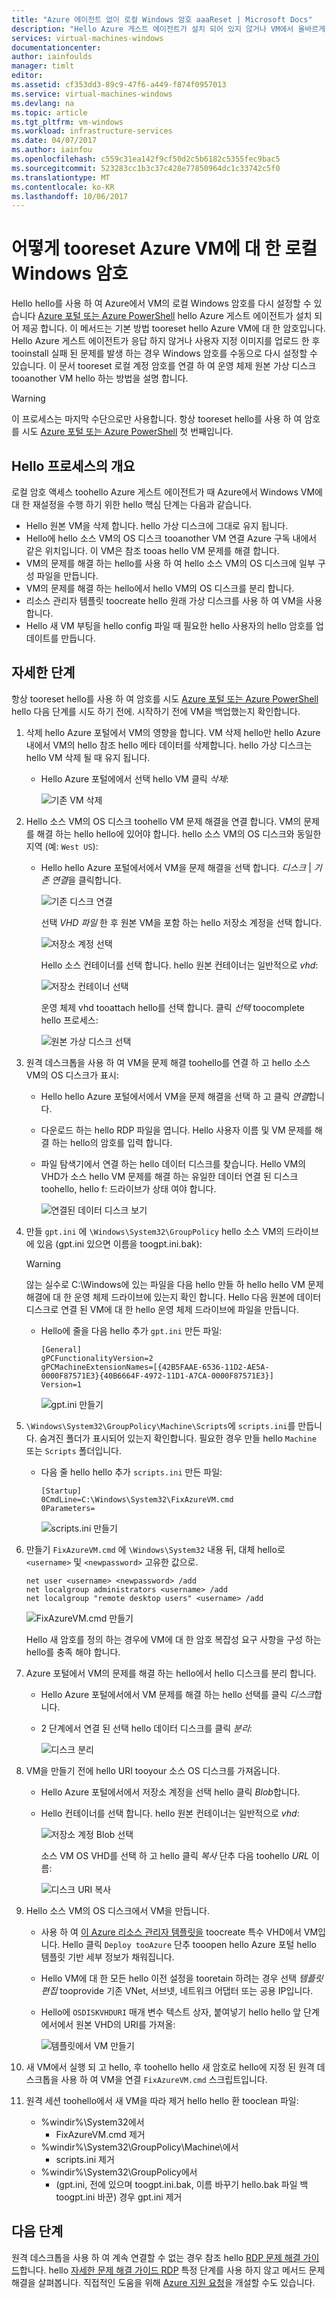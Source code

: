 ```yaml
---
title: "Azure 에이전트 없이 로컬 Windows 암호 aaaReset | Microsoft Docs"
description: "Hello Azure 게스트 에이전트가 설치 되어 있지 않거나 VM에서 올바르게 작동 하는 경우 로컬 Windows 사용자 계정의 암호 tooreset hello 하는 방법"
services: virtual-machines-windows
documentationcenter: 
author: iainfoulds
manager: timlt
editor: 
ms.assetid: cf353dd3-89c9-47f6-a449-f874f0957013
ms.service: virtual-machines-windows
ms.devlang: na
ms.topic: article
ms.tgt_pltfrm: vm-windows
ms.workload: infrastructure-services
ms.date: 04/07/2017
ms.author: iainfou
ms.openlocfilehash: c559c31ea142f9cf50d2c5b6182c5355fec9bac5
ms.sourcegitcommit: 523283cc1b3c37c428e77850964dc1c33742c5f0
ms.translationtype: MT
ms.contentlocale: ko-KR
ms.lasthandoff: 10/06/2017
---
```

# <a name="how-tooreset-local-windows-password-for-azure-vm"></a>어떻게 tooreset Azure VM에 대 한 로컬 Windows 암호
Hello hello를 사용 하 여 Azure에서 VM의 로컬 Windows 암호를 다시 설정할 수 있습니다 [Azure 포털 또는 Azure PowerShell](reset-rdp.md?toc=%2fazure%2fvirtual-machines%2fwindows%2ftoc.json) hello Azure 게스트 에이전트가 설치 되어 제공 합니다. 이 메서드는 기본 방법 tooreset hello Azure VM에 대 한 암호입니다. Hello Azure 게스트 에이전트가 응답 하지 않거나 사용자 지정 이미지를 업로드 한 후 tooinstall 실패 된 문제를 발생 하는 경우 Windows 암호를 수동으로 다시 설정할 수 있습니다. 이 문서 tooreset 로컬 계정 암호를 연결 하 여 운영 체제 원본 가상 디스크 tooanother VM hello 하는 방법을 설명 합니다. 

> [!WARNING]
> 이 프로세스는 마지막 수단으로만 사용합니다. 항상 tooreset hello를 사용 하 여 암호를 시도 [Azure 포털 또는 Azure PowerShell](reset-rdp.md?toc=%2fazure%2fvirtual-machines%2fwindows%2ftoc.json) 첫 번째입니다.
> 
> 

## <a name="overview-of-hello-process"></a>Hello 프로세스의 개요
로컬 암호 액세스 toohello Azure 게스트 에이전트가 때 Azure에서 Windows VM에 대 한 재설정을 수행 하기 위한 hello 핵심 단계는 다음과 같습니다.

* Hello 원본 VM을 삭제 합니다. hello 가상 디스크에 그대로 유지 됩니다.
* Hello에 hello 소스 VM의 OS 디스크 tooanother VM 연결 Azure 구독 내에서 같은 위치입니다. 이 VM은 참조 tooas hello VM 문제를 해결 합니다.
* VM의 문제를 해결 하는 hello를 사용 하 여 hello 소스 VM의 OS 디스크에 일부 구성 파일을 만듭니다.
* VM의 문제를 해결 하는 hello에서 hello VM의 OS 디스크를 분리 합니다.
* 리소스 관리자 템플릿 toocreate hello 원래 가상 디스크를 사용 하 여 VM을 사용 합니다.
* Hello 새 VM 부팅을 hello config 파일 때 필요한 hello 사용자의 hello 암호를 업데이트를 만듭니다.

## <a name="detailed-steps"></a>자세한 단계
항상 tooreset hello를 사용 하 여 암호를 시도 [Azure 포털 또는 Azure PowerShell](reset-rdp.md?toc=%2fazure%2fvirtual-machines%2fwindows%2ftoc.json) hello 다음 단계를 시도 하기 전에. 시작하기 전에 VM을 백업했는지 확인합니다. 

1. 삭제 hello Azure 포털에서 VM의 영향을 합니다. VM 삭제 hello만 hello Azure 내에서 VM의 hello 참조 hello 메타 데이터를 삭제합니다. hello 가상 디스크는 hello VM 삭제 될 때 유지 됩니다.
   
   * Hello Azure 포털에에서 선택 hello VM 클릭 *삭제*:
     
     ![기존 VM 삭제](./media/reset-local-password-without-agent/delete_vm.png)
2. Hello 소스 VM의 OS 디스크 toohello VM 문제 해결을 연결 합니다. VM의 문제를 해결 하는 hello hello에 있어야 합니다. hello 소스 VM의 OS 디스크와 동일한 지역 (예: `West US`):
   
   * Hello hello Azure 포털에서에서 VM을 문제 해결을 선택 합니다. *디스크* | *기존 연결*을 클릭합니다.
     
     ![기존 디스크 연결](./media/reset-local-password-without-agent/disks_attach_existing.png)
     
     선택 *VHD 파일* 한 후 원본 VM을 포함 하는 hello 저장소 계정을 선택 합니다.
     
     ![저장소 계정 선택](./media/reset-local-password-without-agent/disks_select_storageaccount.PNG)
     
     Hello 소스 컨테이너를 선택 합니다. hello 원본 컨테이너는 일반적으로 *vhd*:
     
     ![저장소 컨테이너 선택](./media/reset-local-password-without-agent/disks_select_container.png)
     
     운영 체제 vhd tooattach hello를 선택 합니다. 클릭 *선택* toocomplete hello 프로세스:
     
     ![원본 가상 디스크 선택](./media/reset-local-password-without-agent/disks_select_source_vhd.png)
3. 원격 데스크톱을 사용 하 여 VM을 문제 해결 toohello를 연결 하 고 hello 소스 VM의 OS 디스크가 표시:
   
   * Hello hello Azure 포털에서에서 VM을 문제 해결을 선택 하 고 클릭 *연결*합니다.
   * 다운로드 하는 hello RDP 파일을 엽니다. Hello 사용자 이름 및 VM 문제를 해결 하는 hello의 암호를 입력 합니다.
   * 파일 탐색기에서 연결 하는 hello 데이터 디스크를 찾습니다. Hello VM의 VHD가 소스 hello VM 문제를 해결 하는 유일한 데이터 연결 된 디스크 toohello, hello f: 드라이브가 상태 여야 합니다.
     
     ![연결된 데이터 디스크 보기](./media/reset-local-password-without-agent/troubleshooting_vm_fileexplorer.png)
4. 만들 `gpt.ini` 에 `\Windows\System32\GroupPolicy` hello 소스 VM의 드라이브에 있음 (gpt.ini 있으면 이름을 toogpt.ini.bak):
   
   > [!WARNING]
   > 않는 실수로 C:\Windows에 있는 파일을 다음 hello 만들 하 hello hello VM 문제 해결에 대 한 운영 체제 드라이브에 있는지 확인 합니다. Hello 다음 원본에 데이터 디스크로 연결 된 VM에 대 한 hello 운영 체제 드라이브에 파일을 만듭니다.
   > 
   > 
   
   * Hello에 줄을 다음 hello 추가 `gpt.ini` 만든 파일:
     
     ```
     [General]
     gPCFunctionalityVersion=2
     gPCMachineExtensionNames=[{42B5FAAE-6536-11D2-AE5A-0000F87571E3}{40B6664F-4972-11D1-A7CA-0000F87571E3}]
     Version=1
     ```
     
     ![gpt.ini 만들기](./media/reset-local-password-without-agent/create_gpt_ini.png)
5. `\Windows\System32\GroupPolicy\Machine\Scripts`에 `scripts.ini`를 만듭니다. 숨겨진 폴더가 표시되어 있는지 확인합니다. 필요한 경우 만들 hello `Machine` 또는 `Scripts` 폴더입니다.
   
   * 다음 줄 hello hello 추가 `scripts.ini` 만든 파일:
     
     ```
     [Startup]
     0CmdLine=C:\Windows\System32\FixAzureVM.cmd
     0Parameters=
     ```
     
     ![scripts.ini 만들기](./media/reset-local-password-without-agent/create_scripts_ini.png)
6. 만들기 `FixAzureVM.cmd` 에 `\Windows\System32` 내용 뒤, 대체 hello로 `<username>` 및 `<newpassword>` 고유한 값으로.
   
    ```
    net user <username> <newpassword> /add
    net localgroup administrators <username> /add
    net localgroup "remote desktop users" <username> /add

    ```

    ![FixAzureVM.cmd 만들기](./media/reset-local-password-without-agent/create_fixazure_cmd.png)
   
    Hello 새 암호를 정의 하는 경우에 VM에 대 한 암호 복잡성 요구 사항을 구성 하는 hello를 충족 해야 합니다.
7. Azure 포털에서 VM의 문제를 해결 하는 hello에서 hello 디스크를 분리 합니다.
   
   * Hello Azure 포털에서에서 VM 문제를 해결 하는 hello 선택를 클릭 *디스크*합니다.
   * 2 단계에서 연결 된 선택 hello 데이터 디스크를 클릭 *분리*:
     
     ![디스크 분리](./media/reset-local-password-without-agent/detach_disk.png)
8. VM을 만들기 전에 hello URI tooyour 소스 OS 디스크를 가져옵니다.
   
   * Hello Azure 포털에서에서 저장소 계정을 선택 hello 클릭 *Blob*합니다.
   * Hello 컨테이너를 선택 합니다. hello 원본 컨테이너는 일반적으로 *vhd*:
     
     ![저장소 계정 Blob 선택](./media/reset-local-password-without-agent/select_storage_details.png)
     
     소스 VM OS VHD를 선택 하 고 hello 클릭 *복사* 단추 다음 toohello *URL* 이름:
     
     ![디스크 URI 복사](./media/reset-local-password-without-agent/copy_source_vhd_uri.png)
9. Hello 소스 VM의 OS 디스크에서 VM을 만듭니다.
   
   * 사용 하 여 [이 Azure 리소스 관리자 템플릿을](https://github.com/Azure/azure-quickstart-templates/tree/master/201-vm-specialized-vhd) toocreate 특수 VHD에서 VM입니다. Hello 클릭 `Deploy tooAzure` 단추 tooopen hello Azure 포털 hello 템플릿 기반 세부 정보가 채워집니다.
   * Hello VM에 대 한 모든 hello 이전 설정을 tooretain 하려는 경우 선택 *템플릿 편집* tooprovide 기존 VNet, 서브넷, 네트워크 어댑터 또는 공용 IP입니다.
   * Hello에 `OSDISKVHDURI` 매개 변수 텍스트 상자, 붙여넣기 hello hello 앞 단계에서에서 원본 VHD의 URI를 가져올:
     
     ![템플릿에서 VM 만들기](./media/reset-local-password-without-agent/create_new_vm_from_template.png)
10. 새 VM에서 실행 되 고 hello, 후 toohello hello 새 암호로 hello에 지정 된 원격 데스크톱을 사용 하 여 VM을 연결 `FixAzureVM.cmd` 스크립트입니다.
11. 원격 세션 toohello에서 새 VM을 따라 제거 hello hello 환 tooclean 파일:
    
    * %windir%\System32에서
      * FixAzureVM.cmd 제거
    * %windir%\System32\GroupPolicy\Machine\에서
      * scripts.ini 제거
    * %windir%\System32\GroupPolicy에서
      * (gpt.ini, 전에 있으며 toogpt.ini.bak, 이름 바꾸기 hello.bak 파일 백 toogpt.ini 바꾼) 경우 gpt.ini 제거

## <a name="next-steps"></a>다음 단계
원격 데스크톱을 사용 하 여 계속 연결할 수 없는 경우 참조 hello [RDP 문제 해결 가이드](troubleshoot-rdp-connection.md?toc=%2fazure%2fvirtual-machines%2fwindows%2ftoc.json)합니다. hello [자세한 문제 해결 가이드 RDP](detailed-troubleshoot-rdp.md?toc=%2fazure%2fvirtual-machines%2fwindows%2ftoc.json) 특정 단계를 사용 하지 않고 메서드 문제 해결을 살펴봅니다. 직접적인 도움을 위해 [Azure 지원 요청](https://azure.microsoft.com/support/options/)을 개설할 수도 있습니다.

